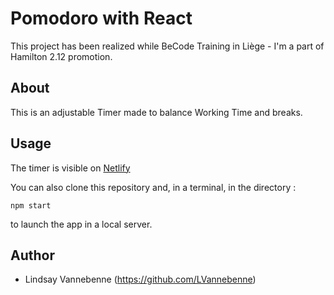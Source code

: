 # Pomodoro with React

This project has been realized while BeCode Training in Liège - I'm a part of Hamilton 2.12 promotion.

## About 

This is an adjustable Timer made to balance Working Time and breaks.

## Usage

The timer is visible on [Netlify](http://lvannebenne.netlify.com)

You can also clone this repository and, in a terminal, in the directory : 

```
npm start
```

to launch the app in a local server.


## Author

* Lindsay Vannebenne (https://github.com/LVannebenne)
